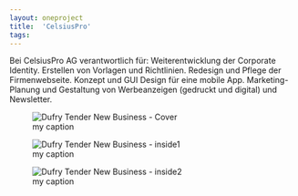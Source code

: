 ```yaml
---
layout: oneproject
title:  'CelsiusPro'
tags:   
---
```


Bei CelsiusPro AG verantwortlich für:
Weiterentwicklung der Corporate Identity. Erstellen von Vorlagen und Richtlinien. Redesign und Pflege der Firmenwebseite. Konzept und GUI Design für eine mobile App. Marketing-Planung und Gestaltung von Werbeanzeigen (gedruckt und digital) und Newsletter.


<aside>

<figure>
  <img src="/assets{{ page.url }}tenderDufry01.jpg"
    srcset="/assets{{ page.url }}tenderDufry01_2x.jpg 2x"
    alt="Dufry Tender New Business - Cover">
  <figcaption>my caption</figcaption>
</figure>

<figure>
  <img src="/assets{{ page.url }}tenderDufry02.jpg"
    srcset="/assets{{ page.url }}tenderDufry02_2x.jpg 2x"
    alt="Dufry Tender New Business - inside1">
  <figcaption>my caption</figcaption>
</figure>

<figure>
  <img src="/assets{{ page.url }}tenderDufry03.jpg"
    srcset="/assets{{ page.url }}tenderDufry03_2x.jpg 2x"
    alt="Dufry Tender New Business - inside2">
  <figcaption>my caption</figcaption>
</figure>

</aside>
